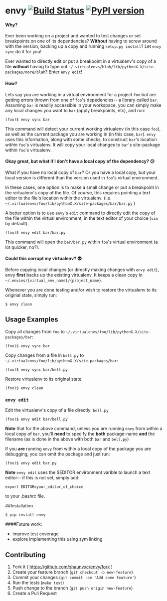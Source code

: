 # envy [![Build Status](https://travis-ci.org/shaunvxc/envy.svg?branch=master)](https://travis-ci.org/shaunvxc/envy) [![PyPI version](https://badge.fury.io/py/envy.svg)](https://badge.fury.io/py/envy)

#### Why?
Ever been working on a project and wanted to test changes or set breakpoints on one of its dependencies? **Without** having to screw around with the version, backing up a copy and running `setup.py install`? Let `envy sync` do it for you!

Ever wanted to directly edit or put a breakpoint in a virtualenv's copy of a file **without** having to type out `~/.virtualenvs/blah/lib/pythonX.X/site-packages/more/blah`? Enter `envy edit`!

#### How?
Lets say you are working in a virtual environment for a project `foo` but are getting errors thrown from one of `foo`'s depedencies-- a library called `bar`.  Assuming `bar` is readily accessible in your workspace, you can simply make any local changes you want to `bar` (apply breakpoints, etc), and run:

   `(foo)$ envy sync bar`
  
This command will detect your current working virtualenv (in this case `foo`), as well as the current package you are working in (in this case, `bar`).  `envy` uses this information, along with some checks, to construct `bar`'s location *within* `foo`'s virtualenv.  It will copy your local changes to `bar`'s site-package within `foo`'s virtualenv.

#### Okay great, but what if I don't have a local copy of the dependency? :confused:
What if you have no local copy of `bar`?  Or you have a local copy, but your local version is different than the version used in `foo`'s virtual environment.  

In these cases, one option is to make a small change or put a breakpoint in the virtualenv's copy of the file.  Of course, this requires pointing a text editor to the file's location within the virtualenv. (i.e. `~/.virtualenvs/foo/lib/pythonX.X/site-packages/bar/bar.py` )

A better option is to use `envy`'s `edit` command to directly edit the copy of the file within the virtual environment, in the text editor of your choice (`vim` by default).

   `(foo)$ envy edit bar/bar.py`

This command will open the `bar/bar.py` within `foo`'s virtual environment (a lot quicker, no?).

#### Could this corrupt my virtualenv? :fearful:

Before copying local changes (or directly making changes with `envy edit`), envy **first** backs up the existing virtualenv.  It keeps a clean copy in `~/.envies/{virtual_env_name}/{project_name}`.

Whenever you are done testing and/or wish to restore the virtualenv to its original state, simply run:
    
`$ envy clean`

## Usage Examples
Copy all changes from `foo` to `~/.virtualenvs/foo/lib/pythonX.X/site-packages/bar`:

`(foo)$ envy sync bar `

Copy changes from a file in `bell.py` to `~/.virtualenvs/foo/lib/pythonX.X/site-packages/bar`:

`(foo)$ envy sync bar/bell.py`

Restore virtualenv to its original state:

`(foo)$ envy clean`

### `envy edit`
Edit the virtualenv's copy of a file directly: `bell.py`

`(foo)$ envy edit bar/bell.py`

**Note** that for the above command, unless you are running `envy` from within a local copy of `bar`, you'll **need** to specify the **both** package-name **and** the filename (as is done in the above with both `bar` and `bell.py`) 

If you **are** running `envy` from within a local copy of the package you are debugging, you can omit the package and just run:

`(foo)$ envy edit bar.py`

**Note**
`envy edit` uses the $EDITOR environment varible to launch a text editor-- if this is not set, simply add:

`export EDITOR=your_editor_of_choice`

to your .bashrc file.

##Installation

`$ pip install envy`

####Future work:

- improve test coverage
- explore implementing this using sym linking

## Contributing
1. Fork it ( https://github.com/shaunvxc/envy/fork )
1. Create your feature branch (`git checkout -b new-feature`)
1. Commit your changes (`git commit -am 'Add some feature'`)
1. Run the tests (`make test`)
1. Push change to the branch (`git push origin new-feature`)
1. Create a Pull Request



